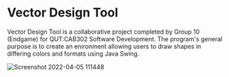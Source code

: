 # Vector Design Tool
Vector Design Tool is a collaborative project completed by Group 10 (Endgame) for QUT:CAB302 Software Development. The program's general purpose is to create an enironment allowing users to draw shapes in differing colors and formats using Java Swing. 

![Screenshot 2022-04-05 111448](https://user-images.githubusercontent.com/49452399/162440162-d86933bd-cd97-4cc8-98e8-d645805bd602.png)
